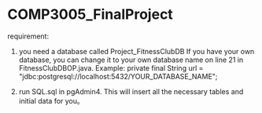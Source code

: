 # COMP3005_FinalProject

requirement:

1. you need a database called Project_FitnessClubDB
If you have your own database, you can change it to your own database name on line 21 in FitnessClubDBOP.java.
Example: private final String url = "jdbc:postgresql://localhost:5432/YOUR_DATABASE_NAME";

2. run SQL.sql in pgAdmin4. This will insert all the necessary tables and initial data for you。
